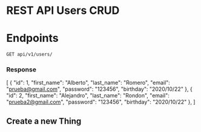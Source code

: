 # REST API Users CRUD

# Endpoints

`GET api/v1/users/`

### Response

[
  {
    "id": 1,
    "first_name": "Alberto",
    "last_name": "Romero",
    "email": "prueba@gmail.com",
    "password": "123456",
    "birthday": "2020/10/22"
  },
  {
    "id": 2,
    "first_name": "Alejandro",
    "last_name": "Rondon",
    "email": "prueba2@gmail.com",
    "password": "123456",
    "birthday": "2020/10/22"
  },
]

## Create a new Thing
